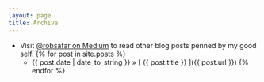 ```yaml
---
layout: page
title: Archive
---
```


* Visit [@robsafar on Medium](http://medium.com/@robsafar) to read other blog posts penned by my good self.
{% for post in site.posts %}
  * {{ post.date | date_to_string }} &raquo; [ {{ post.title }} ]({{ post.url }})
{% endfor %}